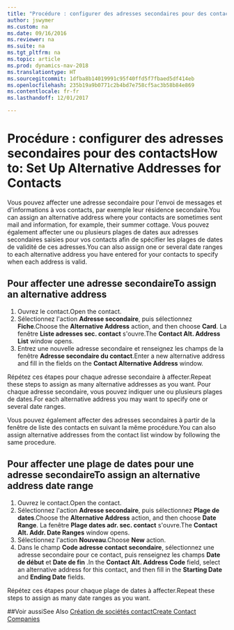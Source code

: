 ```yaml
---
title: "Procédure : configurer des adresses secondaires pour des contacts"
author: jswymer
ms.custom: na
ms.date: 09/16/2016
ms.reviewer: na
ms.suite: na
ms.tgt_pltfrm: na
ms.topic: article
ms.prod: dynamics-nav-2018
ms.translationtype: HT
ms.sourcegitcommit: 1dfba8b14019991c95f40ffd5f7fbaed5df414eb
ms.openlocfilehash: 235b19a9b0771c2b4bd7e758cf5ac3b58b84e869
ms.contentlocale: fr-fr
ms.lasthandoff: 12/01/2017

---
```

# <a name="how-to-set-up-alternative-addresses-for-contacts"></a><span data-ttu-id="b1721-102">Procédure : configurer des adresses secondaires pour des contacts</span><span class="sxs-lookup"><span data-stu-id="b1721-102">How to: Set Up Alternative Addresses for Contacts</span></span>
<span data-ttu-id="b1721-103">Vous pouvez affecter une adresse secondaire pour l'envoi de messages et d'informations à vos contacts, par exemple leur résidence secondaire.</span><span class="sxs-lookup"><span data-stu-id="b1721-103">You can assign an alternative address where your contacts are sometimes sent mail and information, for example, their summer cottage.</span></span> <span data-ttu-id="b1721-104">Vous pouvez également affecter une ou plusieurs plages de dates aux adresses secondaires saisies pour vos contacts afin de spécifier les plages de dates de validité de ces adresses.</span><span class="sxs-lookup"><span data-stu-id="b1721-104">You can also assign one or several date ranges to each alternative address you have entered for your contacts to specify when each address is valid.</span></span>

## <a name="to-assign-an-alternative-address"></a><span data-ttu-id="b1721-105">Pour affecter une adresse secondaire</span><span class="sxs-lookup"><span data-stu-id="b1721-105">To assign an alternative address</span></span>
1. <span data-ttu-id="b1721-106">Ouvrez le contact.</span><span class="sxs-lookup"><span data-stu-id="b1721-106">Open the contact.</span></span>
2. <span data-ttu-id="b1721-107">Sélectionnez l'action **Adresse secondaire**, puis sélectionnez **Fiche**.</span><span class="sxs-lookup"><span data-stu-id="b1721-107">Choose the **Alternative Address** action, and then choose **Card**.</span></span> <span data-ttu-id="b1721-108">La fenêtre **Liste adresses sec. contact** s'ouvre.</span><span class="sxs-lookup"><span data-stu-id="b1721-108">The **Contact Alt. Address List** window opens.</span></span>
3. <span data-ttu-id="b1721-109">Entrez une nouvelle adresse secondaire et renseignez les champs de la fenêtre **Adresse secondaire du contact**.</span><span class="sxs-lookup"><span data-stu-id="b1721-109">Enter a new alternative address and fill in the fields on the **Contact Alternative Address** window.</span></span>

<span data-ttu-id="b1721-110">Répétez ces étapes pour chaque adresse secondaire à affecter.</span><span class="sxs-lookup"><span data-stu-id="b1721-110">Repeat these steps to assign as many alternative addresses as you want.</span></span> <span data-ttu-id="b1721-111">Pour chaque adresse secondaire, vous pouvez indiquer une ou plusieurs plages de dates.</span><span class="sxs-lookup"><span data-stu-id="b1721-111">For each alternative address you may want to specify one or several date ranges.</span></span>

<span data-ttu-id="b1721-112">Vous pouvez également affecter des adresses secondaires à partir de la fenêtre de liste des contacts en suivant la même procédure.</span><span class="sxs-lookup"><span data-stu-id="b1721-112">You can also assign alternative addresses from the contact list window by following the same procedure.</span></span>

## <a name="to-assign-an-alternative-address-date-range"></a><span data-ttu-id="b1721-113">Pour affecter une plage de dates pour une adresse secondaire</span><span class="sxs-lookup"><span data-stu-id="b1721-113">To assign an alternative address date range</span></span>
1. <span data-ttu-id="b1721-114">Ouvrez le contact.</span><span class="sxs-lookup"><span data-stu-id="b1721-114">Open the contact.</span></span>
2. <span data-ttu-id="b1721-115">Sélectionnez l'action **Adresse secondaire**, puis sélectionnez **Plage de dates**.</span><span class="sxs-lookup"><span data-stu-id="b1721-115">Choose the **Alternative Address** action, and then choose **Date Range**.</span></span> <span data-ttu-id="b1721-116">La fenêtre **Plage dates adr. sec. contact** s'ouvre.</span><span class="sxs-lookup"><span data-stu-id="b1721-116">The **Contact Alt. Addr. Date Ranges** window opens.</span></span>
3. <span data-ttu-id="b1721-117">Sélectionnez l'action **Nouveau**.</span><span class="sxs-lookup"><span data-stu-id="b1721-117">Choose **New** action.</span></span>
4. <span data-ttu-id="b1721-118">Dans le champ **Code adresse contact secondaire**, sélectionnez une adresse secondaire pour ce contact, puis renseignez les champs **Date de début** et **Date de fin** .</span><span class="sxs-lookup"><span data-stu-id="b1721-118">In the **Contact Alt. Address Code** field, select an alternative address for this contact, and then fill in the **Starting Date** and **Ending Date** fields.</span></span>

<span data-ttu-id="b1721-119">Répétez ces étapes pour chaque plage de dates à affecter.</span><span class="sxs-lookup"><span data-stu-id="b1721-119">Repeat these steps to assign as many date ranges as you want.</span></span>

##<a name="see-also"></a><span data-ttu-id="b1721-120">Voir aussi</span><span class="sxs-lookup"><span data-stu-id="b1721-120">See Also</span></span>
[<span data-ttu-id="b1721-121">Création de sociétés contact</span><span class="sxs-lookup"><span data-stu-id="b1721-121">Create Contact Companies</span></span>](marketing-create-contact-companies.md)

